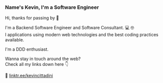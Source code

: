 ### Name's Kevin, I'm a Software Engineer

Hi, thanks for passing by 🖖

I'm a Backend Software Engineer and Software Consultant. 💻 🤓  
I applications using modern web technologies and the best coding practices available.

I'm a DDD enthusiast.

Wanna stay in touch around the web?  
Check all my links down here 👇
 
 🌲 [linktr.ee/kevincittadini](https://linktr.ee/kevincittadini)

